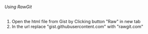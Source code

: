 ###### Using RawGit 
1. Open the html file from Gist by Clicking button "Raw" in new tab
2. In the url replace "gist.githubusercontent.com" with "rawgit.com"